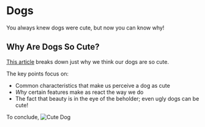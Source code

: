 # Dogs
You always knew dogs were cute, but now you can know why!

## Why Are Dogs So Cute?
[This article](https://www.rover.com/blog/science-cute-dogs/) breaks down just why we think our dogs are so cute. 

The key points focus on:
* Common characteristics that make us perceive a dog as cute
* *Why* certain features make as react the way we do
* The fact that beauty is in the eye of the beholder; even ugly dogs can be cute!

To conclude, 
![Cute Dog](https://github.com/mindibyrum/Dogs/blob/master/Snapchat-20140208012927)
